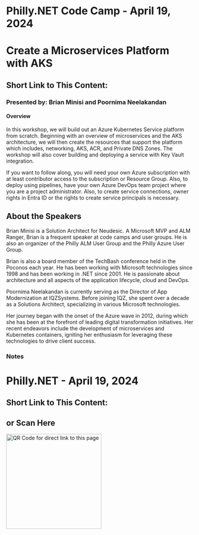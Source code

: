 # Philly.NET Code Camp - April 19, 2024

# Create a Microservices Platform with AKS

## Short Link to This Content: 

### Presented by: Brian Minisi and Poornima Neelakandan

#### Overview

In this workshop, we will build out an Azure Kubernetes Service platform from scratch.  Beginning with an overview of microservices and the AKS architecture, we will then create the resources that support the platform which includes, networking, AKS, ACR, and Private DNS Zones.  The workshop will also cover building and deploying a service with Key Vault integration.

If you want to follow along, you will need your own Azure subscription with at least contributor access to the subscription or Resource Group.  Also, to deploy using pipelines, have your own Azure DevOps team project where you are a project administrator. Also, to create service connections, owner rights in Entra ID or the rights to create service principals is necessary.

## About the Speakers
Brian Minisi is a Solution Architect for Neudesic.  A Microsoft MVP and ALM Ranger, Brian is a frequent speaker at code camps and user groups. He is also an organizer of the Philly ALM User Group and the Philly Azure User Group. 

Brian is also a board member of the TechBash conference held in the Poconos each year.  He has been working with Microsoft technologies since 1998 and has been working in .NET since 2001. He is passionate about architecture and all aspects of the application lifecycle, cloud and DevOps.

Poornima Neelakandan is currently serving as the Director of App Modernization at IQZSystems. Before joining IQZ, she spent over a decade as a Solutions Architect, specializing in various Microsoft technologies. 

Her journey began with the onset of the Azure wave in 2012, during which she has been at the forefront of leading digital transformation initiatives. Her recent endeavors include the development of microservices and Kubernetes containers, igniting her enthusiasm for leveraging these technologies to drive client success.

### Notes

# Philly.NET - April 19, 2024

## Short Link to This Content:

## or Scan Here
<img src="images/pcc240419.png" alt="QR Code for direct link to this page" width="256"/>
